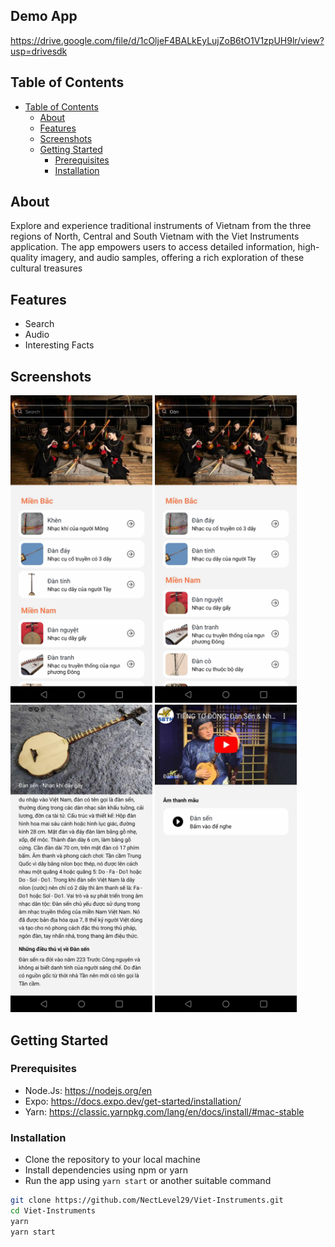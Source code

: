 <!-- # CodeCrafters

<img src="images/logo.png" width="256" alt='logo'> -->

## Demo App
https://drive.google.com/file/d/1cOljeF4BALkEyLujZoB6tO1V1zpUH9lr/view?usp=drivesdk

## Table of Contents
- [Table of Contents](#table-of-contents)
  - [About](#about)
  - [Features](#features)
  - [Screenshots](#screenshots)
  - [Getting Started](#getting-started)
    - [Prerequisites](#prerequisites)
    - [Installation](#installation)

## About

Explore and experience traditional instruments of Vietnam from the three regions of North, Central and South Vietnam with the Viet Instruments application. The app empowers users to access detailed information, high-quality imagery, and audio samples, offering a rich exploration of these cultural treasures

## Features
- Search
- Audio
- Interesting Facts

## Screenshots

<p float='left'>
<img src="images/home.png" width="45%" alt='screen1'>
<img src="images/search.png" width="45%" alt='screen1'>
<img src="images/interestingThings.png" width="45%" alt='screen1'>
<img src="images/audio.png" width="45%" alt='screen1'>
</p>



## Getting Started

### Prerequisites

- Node.Js: https://nodejs.org/en
- Expo: https://docs.expo.dev/get-started/installation/
- Yarn: https://classic.yarnpkg.com/lang/en/docs/install/#mac-stable

### Installation

- Clone the repository to your local machine
- Install dependencies using npm or yarn
- Run the app using `yarn start` or another suitable command

```bash
git clone https://github.com/NectLevel29/Viet-Instruments.git
cd Viet-Instruments
yarn
yarn start